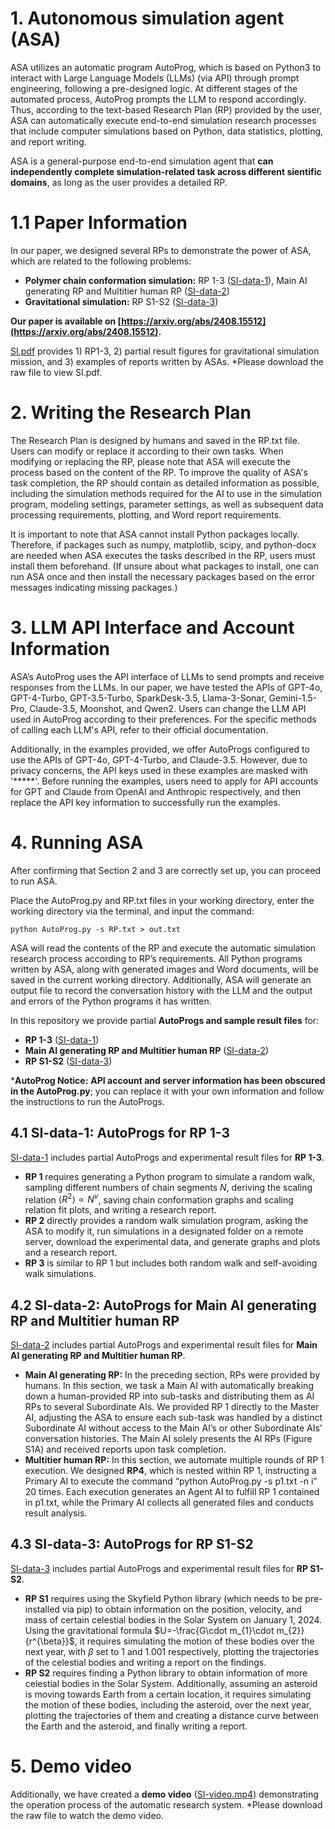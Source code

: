# 1. Autonomous simulation agent (ASA)
ASA utilizes an automatic program AutoProg, which is based on Python3 to interact with Large Language Models (LLMs) (via API) through prompt engineering, following a pre-designed logic. At different stages of the automated process, AutoProg prompts the LLM to respond accordingly. Thus, according to the text-based Research Plan (RP) provided by the user, ASA can automatically execute end-to-end simulation research processes that include computer simulations based on Python, data statistics, plotting, and report writing.

ASA is a general-purpose end-to-end simulation agent that **can independently complete simulation-related task across different sientific domains**, as long as the user provides a detailed RP.

# 1.1 Paper Information
In our paper, we designed several RPs to demonstrate the power of ASA, which are related to the following problems:
- **Polymer chain conformation simulation:** RP 1-3 ([SI-data-1](/SI-data-1)), Main AI generating RP and Multitier human RP ([SI-data-2](/SI-data-2))
- **Gravitational simulation:** RP S1-S2 ([SI-data-3](/SI-data-3))

**Our paper is available on [https://arxiv.org/abs/2408.15512](https://arxiv.org/abs/2408.15512).**

[SI.pdf](SI.pdf) provides 1) RP1-3, 2) partial result figures for gravitational simulation mission, and 3) examples of reports written by ASAs. *Please download the raw file to view SI.pdf.

# 2. Writing the Research Plan
The Research Plan is designed by humans and saved in the RP.txt file. Users can modify or replace it according to their own tasks. When modifying or replacing the RP, please note that ASA will execute the process based on the content of the RP. To improve the quality of ASA's task completion, the RP should contain as detailed information as possible, including the simulation methods required for the AI to use in the simulation program, modeling settings, parameter settings, as well as subsequent data processing requirements, plotting, and Word report requirements.

It is important to note that ASA cannot install Python packages locally. Therefore, if packages such as numpy, matplotlib, scipy, and python-docx are needed when ASA executes the tasks described in the RP, users must install them beforehand. (If unsure about what packages to install, one can run ASA once and then install the necessary packages based on the error messages indicating missing packages.)

# 3. LLM API Interface and Account Information
ASA’s AutoProg uses the API interface of LLMs to send prompts and receive responses from the LLMs. In our paper, we have tested the APIs of GPT-4o, GPT-4-Turbo, GPT-3.5-Turbo, SparkDesk-3.5, Llama-3-Sonar, Gemini-1.5-Pro, Claude-3.5, Moonshot, and Qwen2. Users can change the LLM API used in AutoProg according to their preferences. For the specific methods of calling each LLM's API, refer to their official documentation.

Additionally, in the examples provided, we offer AutoProgs configured to use the APIs of GPT-4o, GPT-4-Turbo, and Claude-3.5. However, due to privacy concerns, the API keys used in these examples are masked with '*****'. Before running the examples, users need to apply for API accounts for GPT and Claude from OpenAI and Anthropic respectively, and then replace the API key information to successfully run the examples.

# 4. Running ASA
After confirming that Section 2 and 3 are correctly set up, you can proceed to run ASA.

Place the AutoProg.py and RP.txt files in your working directory, enter the working directory via the terminal, and input the command:

   `python AutoProg.py -s RP.txt > out.txt`
   
ASA will read the contents of the RP and execute the automatic simulation research process according to RP’s requirements. All Python programs written by ASA, along with generated images and Word documents, will be saved in the current working directory. Additionally, ASA will generate an output file to record the conversation history with the LLM and the output and errors of the Python programs it has written.

In this repository we provide partial **AutoProgs and sample result files** for:
- **RP 1-3** ([SI-data-1](/SI-data-1))
- **Main AI generating RP and Multitier human RP** ([SI-data-2](/SI-data-2))
- **RP S1-S2** ([SI-data-3](/SI-data-3))

***AutoProg Notice:** **API account and server information has been obscured in the AutoProg.py**; you can replace it with your own information and follow the instructions to run the AutoProgs.

## 4.1 SI-data-1: AutoProgs for RP 1-3
[SI-data-1](/SI-data-1) includes partial AutoProgs and experimental result files for **RP 1-3**.
- **RP 1** requires generating a Python program to simulate a random walk, sampling different numbers of chain segments *N*, deriving the scaling relation $\left \langle R^2 \right \rangle \propto N^v$, saving chain conformation graphs and scaling relation fit plots, and writing a research report.
- **RP 2** directly provides a random walk simulation program, asking the ASA to modify it, run simulations in a designated folder on a remote server, download the experimental data, and generate graphs and plots and a research report.
- **RP 3** is similar to RP 1 but includes both random walk and self-avoiding walk simulations.

## 4.2 SI-data-2: AutoProgs for Main AI generating RP and Multitier human RP
[SI-data-2](/SI-data-2) includes partial AutoProgs and experimental result files for **Main AI generating RP and Multitier human RP**.
- **Main AI generating RP:** In the preceding section, RPs were provided by humans. In this section, we task a Main AI with automatically breaking down a human-provided RP into sub-tasks and distributing them as AI RPs to several Subordinate AIs. We provided RP 1 directly to the Master AI, adjusting the ASA to ensure each sub-task was handled by a distinct Subordinate AI without access to the Main AI’s or other Subordinate AIs’ conversation histories. The Main AI solely presents the AI RPs (Figure S1A) and received reports upon task completion.
- **Multitier human RP:** In this section, we automate multiple rounds of RP 1 execution. We designed **RP4**, which is nested within RP 1, instructing a Primary AI to execute the command “python AutoProg.py -s p1.txt -n i” 20 times. Each execution generates an
Agent AI to fulfill RP 1 contained in p1.txt, while the Primary AI collects all generated files and conducts result analysis.

## 4.3 SI-data-3: AutoProgs for RP S1-S2
[SI-data-3](/SI-data-3) includes partial AutoProgs and experimental result files for **RP S1-S2**.
- **RP S1** requires using the Skyfield Python library (which needs to be pre-installed via pip) to obtain information on the position, velocity, and mass of certain celestial bodies in the Solar System on January 1, 2024. Using the gravitational formula $U=-\frac{G\cdot m_{1}\cdot m_{2}}{r^{\beta}}$, it requires simulating the motion of these bodies over the next year, with $\beta$ set to 1 and 1.001 respectively, plotting the trajectories of the celestial bodies and writing a report on the findings.
- **RP S2** requires finding a Python library to obtain information of more celestial bodies in the Solar System. Additionally, assuming an asteroid is moving towards Earth from a certain location, it requires simulating the motion of these bodies, including the asteroid, over the next year, plotting the trajectories of them and creating a distance curve between the Earth and the asteroid, and finally writing a report.

# 5. Demo video
Additionally, we have created a **demo video** ([SI-video.mp4](SI-video.mp4)) demonstrating the operation process of the automatic research system.
*Please download the raw file to watch the demo video.
